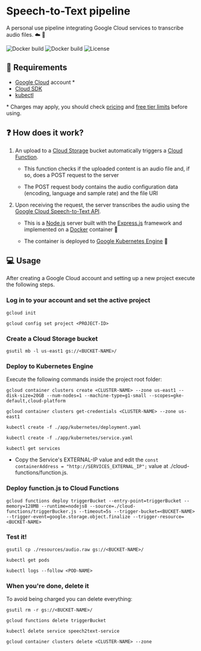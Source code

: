 # Speech-to-Text pipeline

A personal use pipeline integrating Google Cloud services to transcribe audio files. :cloud: :microphone:

![Docker build](https://img.shields.io/docker/cloud/automated/gbnegrini/speech2text-container)
![Docker build](https://img.shields.io/docker/cloud/build/gbnegrini/speech2text-container)
![License](https://img.shields.io/github/license/gbnegrini/speech2text-gcloud-pipeline)

## :rotating_light: Requirements
 - [Google Cloud](https://cloud.google.com) account *
 - [Cloud SDK](https://cloud.google.com/sdk)
 - [kubectl](https://kubernetes.io/docs/tasks/tools/install-kubectl/)

\* Charges may apply, you should check [pricing](https://cloud.google.com/pricing/list) and [free tier limits](https://cloud.google.com/free) before using.

## :question: How does it work?

1. An upload to a [Cloud Storage](https://cloud.google.com/storage) bucket automatically triggers a [Cloud Function](https://cloud.google.com/functions).    

    - This function checks if the uploaded content is an audio file and, if so, does a POST request to the server
    
    - The POST request body contains the audio configuration data (encoding, language and sample rate) and the file URI 


2. Upon receiving the request, the server transcribes the audio using the [Google Cloud Speech-to-Text API](https://cloud.google.com/speech-to-text).
    - This is a [Node.js](https://nodejs.org/) server built with the [Express.js](https://expressjs.com/) framework and implemented on a [Docker](https://www.docker.com/) container :whale2: 
    
    - The container is deployed to [Google Kubernetes Engine](https://cloud.google.com/kubernetes-engine) :ferris_wheel: 

## :computer: Usage

After creating a Google Cloud account and setting up a new project execute the following steps.

### Log in to your account and set the active project

```
gcloud init

gcloud config set project <PROJECT-ID>
```

### Create a Cloud Storage bucket
```
gsutil mb -l us-east1 gs://<BUCKET-NAME>/
```

### Deploy to Kubernetes Engine

Execute the following commands inside the project root folder:

```
gcloud container clusters create <CLUSTER-NAME> --zone us-east1 --disk-size=20GB --num-nodes=1 --machine-type=g1-small --scopes=gke-default,cloud-platform

gcloud container clusters get-credentials <CLUSTER-NAME> --zone us-east1

kubectl create -f ./app/kubernetes/deployment.yaml

kubectl create -f ./app/kubernetes/service.yaml

kubectl get services
```

- Copy the Service's EXTERNAL-IP value and edit the `const containerAddress = "http://SERVICES_EXTERNAL_IP";` value at ./cloud-functions/function.js.

### Deploy function.js to Cloud Functions
```
gcloud functions deploy triggerBucket --entry-point=triggerBucket --memory=128MB --runtime=nodejs8 --source=./cloud-functions/triggerBucker.js --timeout=5s --trigger-bucket=<BUCKET-NAME> --trigger-event=google.storage.object.finalize --trigger-resource=<BUCKET-NAME>
```

### Test it!

```
gsutil cp ./resources/audio.raw gs://<BUCKET-NAME>/

kubectl get pods

kubectl logs --follow <POD-NAME>
```

### When you're done, delete it
To avoid being charged you can delete everything:

```
gsutil rm -r gs://<BUCKET-NAME>/

gcloud functions delete triggerBucket

kubectl delete service speech2text-service

gcloud container clusters delete <CLUSTER-NAME> --zone 
```